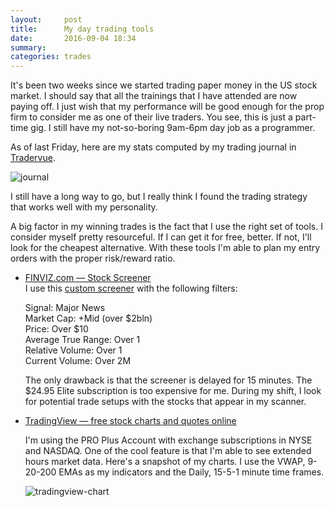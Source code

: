 ```yaml
---
layout:     post
title:      My day trading tools
date:       2016-09-04 18:34
summary:
categories: trades
---
```


It's been two weeks since we started trading paper money in the US stock market. I should say that all the trainings that I have attended are now paying off. I just wish that my performance will be good enough for the prop firm to consider me as one of their live traders. You see, this is just a part-time gig. I still have my not-so-boring 9am-6pm day job as a programmer.

<!--more-->

As of last Friday, here are my stats computed by my trading journal in [Tradervue](https://www.tradervue.com/).

![journal](https://lh3.googleusercontent.com/FU9FwpJ3Rh001ZBN71FU7eIbHllGgdWBhJ1dy5Q_FOz7OhIX9i1obvvWd4TX4miu5_QRUybTT7yf5AZLKMdWrVnySLSxGqEDolWiz1zkP66MKeq1U-Al3jhTE1bS_BV1nXjdi6Q8AudCP2X_uFU9jF7WKI2LnY1a402P4a9fRscCDIVcuTUrsKvE7e_zftU8U7K343Z4EwlNWAX3LSvt3GIotr7x_XgYSdVswIfKg3OygJoYKex5qsb5KnPOlPgoFvLnEpH09pDyRpOXmgmnO5mVZH4TcFCTDORL9jyA4xMTRJsWW_m98W29ICKQqjE-vi3V0TziQ31yijnbawfofiYvx7kDyyKec-q37oS0sdHXanMQJMKaDlK7u6l3KC7_WuuXxpOkpKfOcDzYoD9Z4fyP6zfzXZTTfzbQ0A3TiltonGzXiUOEnqGOcaYHLYYhYNG-zwAnsH3ZWkvm98o28RZL-1NE3MZBoqW4InYgolIa_PLRjWUnIotwWOUwARD41GkiCj2CQdL1r-ryvHsSYNETUhh7CHCLDHkrVG4WqvxtBLR084zjwP03BcrnTPSRDy6yAnWwn-vOKcRWW7Bgc9XbWNLiIlIdM_0Z9gxGi4S3J2c4=w710-h648-no)

I still have a long way to go, but I really think I found the trading strategy that works well with my personality.

A big factor in my winning trades is the fact that I use the right set of tools. I consider myself pretty resourceful. If I can get it for free, better. If not, I'll look for the cheapest alternative. With these tools I'm able to plan my entry orders with the proper risk/reward ratio.

- [FINVIZ.com — Stock Screener](http://finviz.com/)  
  I use this [custom screener](https://finviz.com/screener.ashx?v=110&s=n_majornews&f=cap_midover,sh_curvol_o2000,sh_price_o10,sh_relvol_o1,ta_averagetruerange_o1&o=-volume&ar=180) with the following filters:  

  Signal: Major News  
  Market Cap: +Mid (over $2bln)  
  Price: Over $10  
  Average True Range: Over 1  
  Relative Volume: Over 1  
  Current Volume: Over 2M

  The only drawback is that the screener is delayed for 15 minutes. The $24.95 Elite subscription is too expensive for me. During my shift, I look for potential trade setups with the stocks that appear in my scanner.  

- [TradingView — free stock charts and quotes online](https://tradingview.com/)

  I'm using the PRO Plus Account with exchange subscriptions in NYSE and NASDAQ. One of the cool feature is that I'm able to see extended hours market data.  Here's a snapshot of my charts. I use the VWAP, 9-20-200 EMAs as my indicators and the Daily, 15-5-1 minute time frames.

  ![tradingview-chart](https://new.tradingview.com/x/vGzfoDzZ/)
